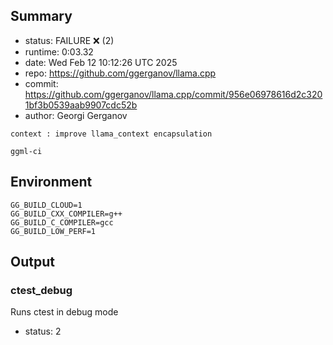 ## Summary

- status:  FAILURE ❌ (2)
- runtime: 0:03.32
- date:    Wed Feb 12 10:12:26 UTC 2025
- repo:    https://github.com/ggerganov/llama.cpp
- commit:  https://github.com/ggerganov/llama.cpp/commit/956e06978616d2c3201bf3b0539aab9907cdc52b
- author:  Georgi Gerganov
```
context : improve llama_context encapsulation

ggml-ci
```

## Environment

```
GG_BUILD_CLOUD=1
GG_BUILD_CXX_COMPILER=g++
GG_BUILD_C_COMPILER=gcc
GG_BUILD_LOW_PERF=1
```

## Output

### ctest_debug

Runs ctest in debug mode
- status: 2
```

```

